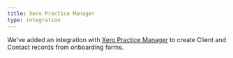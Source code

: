 ```yaml
---
title: Xero Practice Manager
type: integration
---
```


We've added an integration with [Xero Practice Manager](https://www.xero.com/nz/xero-practice-manager/) to create Client and Contact records from onboarding forms.